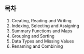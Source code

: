 ## 목차

1. Creating, Reading and Writing
2. Indexing, Selecting and Assigning
3. Summary Functions and Maps
4. Grouping and Sorting
5. Data Types and Missing Values
6. Renaming and Combining
